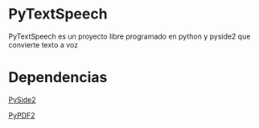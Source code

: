 # PyTextSpeech
PyTextSpeech es un proyecto libre programado en python y pyside2 que convierte texto a voz
# Dependencias

[PySide2](https://pypi.org/project/PySide2/)

[PyPDF2](https://pypi.org/project/PyPDF2/)
